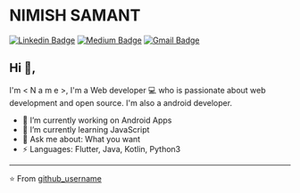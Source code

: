 # NIMISH SAMANT
[![Linkedin Badge](https://img.shields.io/badge/-LinkedInName-blue?style=flat-square&logo=Linkedin&logoColor=white&link=https://www.linkedin.com/in/nimishsamant)](https://www.linkedin.com/in/nimishsamant/) [![Medium Badge](https://img.shields.io/badge/-@Name-03a57a?style=flat-square&labelColor=000000&logo=Medium&link=https://medium.com/@MediumId/)](https://medium.com/@MediumId/)
[![Gmail Badge](https://img.shields.io/badge/-nimish.samant@gmail.com-c14438?style=flat-square&logo=Gmail&logoColor=white&link=mailto:nimish.samant@gmail.com)](mailto:nimish.samant@gmail.com)

## Hi 👋, 
I'm < N a m e >, I'm a Web developer 💻 who is passionate about web development and open source. 
I'm also a android developer.

- 🔭 I’m currently working on Android Apps
- 🌱 I’m currently learning JavaScript
- 💬 Ask me about: What you want
-  ⚡ Languages: Flutter, Java, Kotlin, Python3

---
⭐️ From [github_username](URL)
